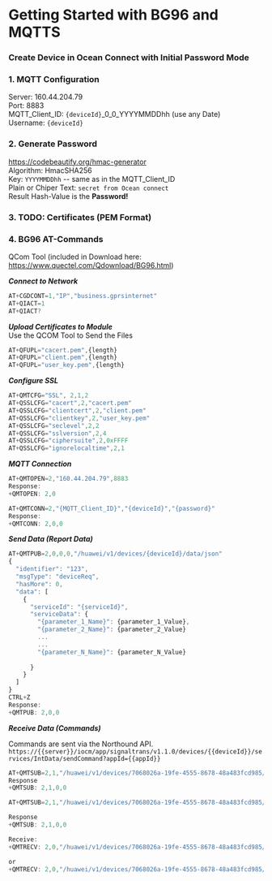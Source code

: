 
# Getting Started with BG96 and MQTTS
### Create Device in Ocean Connect with Initial Password Mode

### 1. MQTT Configuration
Server: 160.44.204.79   
Port: 8883  
MQTT_Client_ID: `{deviceId}`_0_0_YYYYMMDDhh  (use any Date)  
Username: `{deviceId}` 

### 2. Generate Password   
   https://codebeautify.org/hmac-generator  
   Algorithm: HmacSHA256  
   Key: `YYYYMMDDhh` -- same as in the MQTT_Client_ID  
   Plain or Chiper Text: `secret from Ocean connect`   
   Result Hash-Value is the **Password!**

### 3. TODO: Certificates (PEM Format)  

### 4. BG96 AT-Commands
QCom Tool (included in Download here: https://www.quectel.com/Qdownload/BG96.html)

***Connect to Network***
```javascript
AT+CGDCONT=1,"IP","business.gprsinternet"
AT+QIACT=1
AT+QIACT?
```

***Upload Certificates to Module***  
Use the QCOM Tool to Send the Files
```javascript
AT+QFUPL="cacert.pem",{length}
AT+QFUPL="client.pem",{length}
AT+QFUPL="user_key.pem",{length}
```

***Configure SSL***
```javascript
AT+QMTCFG="SSL", 2,1,2
AT+QSSLCFG="cacert",2,"cacert.pem"
AT+QSSLCFG="clientcert",2,"client.pem"
AT+QSSLCFG="clientkey",2,"user_key.pem"
AT+QSSLCFG="seclevel",2,2
AT+QSSLCFG="sslversion",2,4
AT+QSSLCFG="ciphersuite",2,0xFFFF
AT+QSSLCFG="ignorelocaltime",2,1
```

***MQTT Connection***
```javascript
AT+QMTOPEN=2,"160.44.204.79",8883
Response:
+QMTOPEN: 2,0

AT+QMTCONN=2,"{MQTT_Client_ID}","{deviceId}","{password}"
Response:
+QMTCONN: 2,0,0

```

***Send Data (Report Data)***  
```javascript
AT+QMTPUB=2,0,0,0,"/huawei/v1/devices/{deviceId}/data/json"
{
  "identifier": "123",
  "msgType": "deviceReq",
  "hasMore": 0,
  "data": [
    {
      "serviceId": "{serviceId}",
      "serviceData": {
        "{parameter_1_Name}": {parameter_1_Value},
        "{parameter_2_Name}": {parameter_2_Value}
        ...
        ...
        "{parameter_N_Name}": {parameter_N_Value}
        
      }
    }
  ]
}
CTRL+Z
Response:
+QMTPUB: 2,0,0
```

***Receive Data (Commands)***

Commands are sent via the Northound API.
`https://{{server}}/iocm/app/signaltrans/v1.1.0/devices/{{deviceId}}/services/IntData/sendCommand?appId={{appId}}`

```javascript 
AT+QMTSUB=2,1,"/huawei/v1/devices/7068026a-19fe-4555-8678-48a483fcd985/command/json",0 
Response
+QMTSUB: 2,1,0,0

AT+QMTSUB=2,1,"/huawei/v1/devices/7068026a-19fe-4555-8678-48a483fcd985/command/binary",0 

Response
+QMTSUB: 2,1,0,0

Receive:
+QMTRECV: 2,0,"/huawei/v1/devices/7068026a-19fe-4555-8678-48a483fcd985/command/binary","{BinaryData}"

or
+QMTRECV: 2,0,"/huawei/v1/devices/7068026a-19fe-4555-8678-48a483fcd985/command/json","{JsonData}"

```


